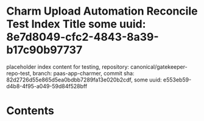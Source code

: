 # Charm Upload Automation Reconcile Test Index Title some uuid: 8e7d8049-cfc2-4843-8a39-b17c90b97737
 placeholder index content for testing,  repository: canonical/gatekeeper-repo-test,  branch: paas-app-charmer,  commit sha: 82d2726d55e865d5ea0bdbb7289fa13e020b2cdf,  some uuid: e553eb59-d4b8-4f95-a049-59d84f528bff

# Contents